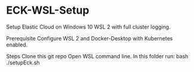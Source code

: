 # ECK-WSL-Setup
Setup Elastic Cloud on Windows 10 WSL 2 with full cluster logging.


Prerequisite
Configure WSL 2 and Docker-Desktop with Kubernetes enabled.

Steps
Clone this git repo
Open WSL command line.
In this folder run:
bash ./setupEck.sh

